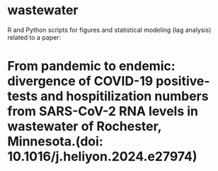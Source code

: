 # wastewater
R and Python scripts for figures and statistical modeling (lag analysis) related to a paper:
# From pandemic to endemic: divergence of COVID-19 positive-tests and hospitilization numbers from SARS-CoV-2 RNA levels in wastewater of Rochester, Minnesota.(doi: 10.1016/j.heliyon.2024.e27974)
